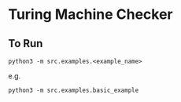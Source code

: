 # Turing Machine Checker

## To Run
```
python3 -m src.examples.<example_name>
```
e.g.
```
python3 -m src.examples.basic_example
```